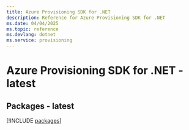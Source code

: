 ```yaml
---
title: Azure Provisioning SDK for .NET
description: Reference for Azure Provisioning SDK for .NET
ms.date: 04/04/2025
ms.topic: reference
ms.devlang: dotnet
ms.service: provisioning
---
```

# Azure Provisioning SDK for .NET - latest
## Packages - latest
[!INCLUDE [packages](provisioning-index.md)]